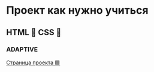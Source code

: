 # Проект как нужно учиться 
## HTML 🔴 CSS 🔵
### ADAPTIVE
[Страница проекта 🟦](https://github.com/Navi113/p1_How_to_study_1-2_adaptive) 

